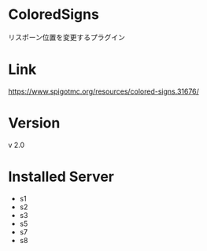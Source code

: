 # ColoredSigns
リスポーン位置を変更するプラグイン

# Link
https://www.spigotmc.org/resources/colored-signs.31676/

# Version
v 2.0

# Installed Server
- s1
- s2
- s3
- s5
- s7
- s8
